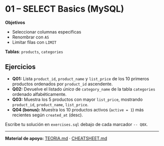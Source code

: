 # 01 – SELECT Basics (MySQL)
**Objetivos**
- Seleccionar columnas específicas
- Renombrar con `AS`
- Limitar filas con `LIMIT`

**Tablas**: `products`, `categories`

## Ejercicios
- **Q01:** Lista `product_id`, `product_name` y `list_price` de los 10 primeros productos ordenados por `product_id` ascendente.
- **Q02:** Devuelve el listado *único* de `category_name` de la tabla `categories` ordenado alfabéticamente.
- **Q03:** Muestra los 5 productos con mayor `list_price`, mostrando `product_id`, `product_name`, `list_price`.
- **Q04 (bonus):** Muestra los 10 productos activos (`active = 1`) más recientes según `created_at` (desc).

Escribe tu solución en `exercises.sql` debajo de cada marcador `-- Q0X`.

---

**Material de apoyo:** [TEORIA.md](./TEORIA.md) · [CHEATSHEET.md](./CHEATSHEET.md)

